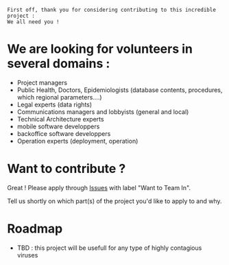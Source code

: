     First off, thank you for considering contributing to this incredible project : 
    We all need you !

# We are looking for volunteers in several domains :
- Project managers
- Public Health, Doctors, Epidemiologists (database contents, procedures, which regional parameters....)
- Legal experts (data rights)
- Communications managers and lobbyists (general and local)
- Technical Architecture experts
- mobile software developpers
- backoffice software developpers
- Operation experts (deployment, operation)
    
# Want to contribute ?
Great ! Please apply through [Issues](https://github.com/coronafree/coronafree/issues) with label "Want to Team In".

Tell us shortly on which part(s) of the project you'd like to apply to and why.

# Roadmap
- TBD : this project will be usefull for any type of highly contagious viruses
